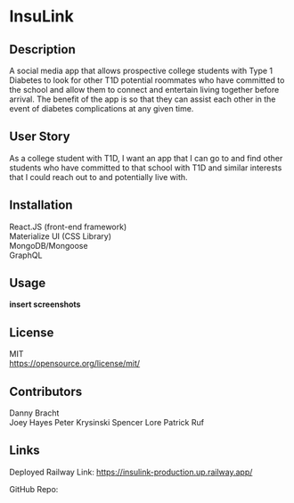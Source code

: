 # InsuLink

## Description

A social media app that allows prospective college students with Type 1 Diabetes to look for other T1D potential roommates who have committed to the school and allow them to connect and entertain living together before arrival.  The benefit of the app is so that they can assist each other in the event of diabetes complications at any given time.

## User Story
As a college student with T1D, I want an app that I can go to and find other students who have committed to that school with T1D and similar interests that I could reach out to and potentially live with.

## Installation

React.JS (front-end framework)  
Materialize UI (CSS Library)  
MongoDB/Mongoose  
GraphQL

## Usage

**insert screenshots**

## License

MIT    
https://opensource.org/license/mit/

## Contributors

Danny Bracht  
Joey Hayes
Peter Krysinski
Spencer Lore
Patrick Ruf

## Links

Deployed Railway Link: https://insulink-production.up.railway.app/

GitHub Repo: 
